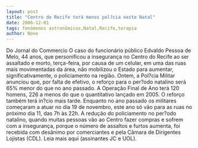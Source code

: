 ```yaml
---
layout: post
title: "Centro do Recife terá menos pol?cia neste Natal"
date: 2006-12-01
tags: fenômenos astronômicos,Natal,Recife,terapia
author: None
---
```

Do Jornal do Commercio
O caso do funcionário público Edvaldo Pessoa de Melo, 44 anos, que personificou a insegurança no Centro do Recife ao ser assaltado e morto, terça-feira, por causa de um celular, em uma das ruas mais movimentadas da área, não mobilizou o Estado para aumentar, significativamente, o policiamento na região. Ontem, a Pol?cia Militar anunciou que, por falta de efetivo, o reforço para o per?odo natalino será 65% menor do que no ano passado. A Operação Final de Ano terá 120 homens, 226 a menos do que o quantitativo lançado em 2005. O reforço também terá in?cio mais tarde. Enquanto no ano passado os militares começaram a atuar no dia 19 de novembro, este ano só vão para as ruas no próximo dia 11, das 7h às 22h. 
A redução do policiamento no per?odo natalino, quando muitas pessoas vão ao Centro fazer compras e sofrem com a insegurança, porque o número de assaltos e furtos aumenta, foi recebida com desânimo por comerciantes e pela Câmara de Dirigentes Lojistas (CDL). 
Leia mais aqui (assinantes JC e UOL). 